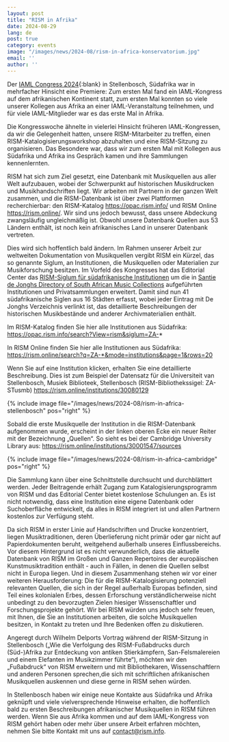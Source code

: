 ```yaml
---
layout: post
title: "RISM in Afrika"
date: 2024-08-29
lang: de
post: true
category: events
image: "/images/news/2024-08/rism-in-africa-konservatorium.jpg"
email: ''
author: ''
---
```


Der [IAML Congress 2024](https://www.iaml.info/congresses/2024-stellenbosch){:blank} in Stellenbosch, Südafrika war in mehrfacher Hinsicht eine Premiere: Zum ersten Mal fand ein IAML-Kongress auf dem afrikanischen Kontinent statt, zum ersten Mal konnten so viele unserer Kollegen aus Afrika an einer IAML-Veranstaltung teilnehmen, und für viele IAML-Mitglieder war es das erste Mal in Afrika.

Die Kongresswoche ähnelte in vielerlei Hinsicht früheren IAML-Kongressen, da wir die Gelegenheit hatten, unsere RISM-Mitarbeiter zu treffen, einen RISM-Katalogisierungsworkshop abzuhalten und eine RISM-Sitzung zu organisieren. Das Besondere war, dass wir zum ersten Mal mit Kollegen aus Südafrika und Afrika ins Gespräch kamen und ihre Sammlungen kennenlernten.

RISM hat sich zum Ziel gesetzt, eine Datenbank mit Musikquellen aus aller Welt aufzubauen, wobei der Schwerpunkt auf historischen Musikdrucken und Musikhandschriften liegt. Wir arbeiten mit Partnern in der ganzen Welt zusammen, und die RISM-Datenbank ist über zwei Plattformen recherchierbar: den RISM-Katalog https://opac.rism.info/ und RISM Online https://rism.online/. Wir sind uns jedoch bewusst, dass unsere Abdeckung zwangsläufig ungleichmäßig ist. Obwohl unsere Datenbank Quellen aus 53 Ländern enthält, ist noch kein afrikanisches Land in unserer Datenbank vertreten.

Dies wird sich hoffentlich bald ändern. Im Rahmen unserer Arbeit zur weltweiten Dokumentation von Musikquellen vergibt RISM ein Kürzel, das so genannte Siglum, an Institutionen, die Musikquellen oder Materialien zur Musikforschung besitzen. Im Vorfeld des Kongresses hat das Editorial Center das [RISM-Siglum für südafrikanische Institutionen]( https://rism.info/new_at_rism/2024/06/27/new-rism-sigla-south-african-institutions.html) um die in [Santie de Jonghs Directory of South African Music Collections](https://libguides.sun.ac.za/SAMusicCollections) aufgeführten Institutionen und Privatsammlungen erweitert. Damit sind nun 41 südafrikanische Siglen aus 16 Städten erfasst, wobei jeder Eintrag mit De Jonghs Verzeichnis verlinkt ist, das detaillierte Beschreibungen der historischen Musikbestände und anderer Archivmaterialien enthält.  

Im RISM-Katalog finden Sie hier alle Institutionen aus Südafrika: https://opac.rism.info/search?View=rism&siglum=ZA-*
 
In RISM Online finden Sie hier alle Institutionen aus Südafrika: https://rism.online/search?q=ZA-*&mode=institutions&page=1&rows=20

Wenn Sie auf eine Institution klicken, erhalten Sie eine detaillierte Beschreibung. Dies ist zum Beispiel der Datensatz für die Universiteit van Stellenbosch, Musiek Biblioteek, Stellenbosch (RISM-Bibliothekssigel: ZA-STusmb) https://rism.online/institutions/30080129

{% include image file="/images/news/2024-08/rism-in-africa-stellenbosch" pos="right" %}

Sobald die erste Musikquelle der Institution in die RISM-Datenbank aufgenommen wurde, erscheint in der linken oberen Ecke ein neuer Reiter mit der Bezeichnung „Quellen“. So sieht es bei der Cambridge University Library aus:
https://rism.online/institutions/30001547/sources

{% include image file="/images/news/2024-08/rism-in-africa-cambridge" pos="right" %}

Die Sammlung kann über eine Schnittstelle durchsucht und durchblättert werden.
Jeder Beitragende erhält Zugang zum Katalogisierungsprogramm von RISM und das Editorial Center bietet kostenlose Schulungen an. Es ist nicht notwendig, dass eine Institution eine eigene Datenbank oder Suchoberfläche entwickelt, da alles in RISM integriert ist und allen Partnern kostenlos zur Verfügung steht.

Da sich RISM in erster Linie auf Handschriften und Drucke konzentriert, liegen Musiktraditionen, deren Überlieferung nicht primär oder gar nicht auf Papierdokumenten beruht, weitgehend außerhalb unseres Einflussbereichs. Vor diesem Hintergrund ist es nicht verwunderlich, dass die aktuelle Datenbank von RISM im Großen und Ganzen Repertoires der europäischen Kunstmusiktradition enthält - auch in Fällen, in denen die Quellen selbst nicht in Europa liegen. Und in diesem Zusammenhang stehen wir vor einer weiteren Herausforderung: Die für die RISM-Katalogisierung potenziell relevanten Quellen, die sich in der Regel außerhalb Europas befinden, sind Teil eines kolonialen Erbes, dessen Erforschung verständlicherweise nicht unbedingt zu den bevorzugten Zielen hiesiger Wissenschaftler und Forschungsprojekte gehört. Wir bei RISM würden uns jedoch sehr freuen, mit Ihnen, die Sie an Institutionen arbeiten, die solche Musikquellen besitzen, in Kontakt zu treten und Ihre Bedenken offen zu diskutieren.

Angeregt durch Wilhelm Delports Vortrag während der RISM-Sitzung in Stellenbosch („Wie die Verfolgung des RISM-Fußabdrucks durch (Süd-)Afrika zur Entdeckung von antiken Stierkämpfern, San-Felsmalereien und einem Elefanten im Musikzimmer führte“), möchten wir den „Fußabdruck“ von RISM erweitern und mit Bibliothekaren, Wissenschaftlern und anderen Personen sprechen,die sich mit schriftlichen afrikanischen Musikquellen auskennen und diese gerne in RISM sehen würden.

In Stellenbosch haben wir einige neue Kontakte aus Südafrika und Afrika geknüpft und viele vielversprechende Hinweise erhalten, die hoffentlich bald zu ersten Beschreibungen afrikanischer Musikquellen in RISM führen werden. Wenn Sie aus Afrika kommen und auf dem IAML-Kongress von RISM gehört haben oder mehr über unsere Arbeit erfahren möchten, nehmen Sie bitte Kontakt mit uns auf [contact@rism.info](mailto:contact@rism.info). 



